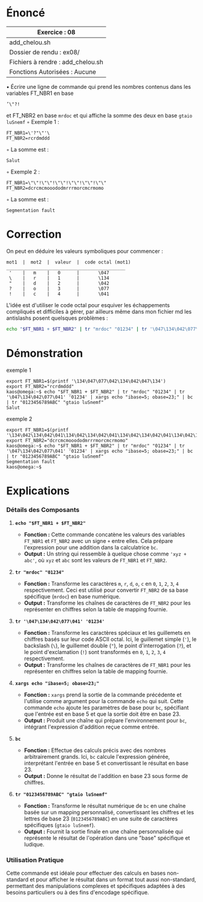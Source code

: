 # Énoncé

| Exercice : 08                     |
| --------------------------------- |
| add_chelou.sh                     |
| Dossier de rendu : ex08/          |
| Fichiers à rendre : add_chelou.sh |
| Fonctions Autorisées : Aucune     |
• Écrire une ligne de commande qui prend les nombres contenus dans les variables
FT_NBR1 en base 
```
’\"?!
```
et FT_NBR2 en base `mrdoc` et qui affiche la somme des deux
en base `gtaio luSnemf`
◦ Exemple 1 :
```
FT_NBR1=\'?"\"'\
FT_NBR2=rcrdmddd
```
◦ La somme est :
```
Salut
```
◦ Exemple 2 :
```
FT_NBR1=\"\"!\"\"!\"\"!\"\"!\"\"!\"\"
FT_NBR2=dcrcmcmooododmrrrmorcmcrmomo
```
◦ La somme est :
```
Segmentation fault
```

# Correction

On peut en déduire les valeurs symboliques pour commencer :
```
mot1  |  mot2  |  valeur  |  code octal (mot1)
____________________________________________
 '    |   m    |   0      |       \047
 \    |   r    |   1      |       \134
 "    |   d    |   2      |       \042
 ?    |   o    |   3      |       \077
 !    |   c    |   4      |       \041
```

L'idée est d'utiliser le code octal pour esquiver les échappements compliqués et difficiles à gérer, par ailleurs même dans mon fichier md les antislashs posent quelsques problèmes :

```sh
echo "$FT_NBR1 + $FT_NBR2" | tr "mrdoc" "01234" | tr '\047\134\042\077\041' '01234' | xargs echo "ibase=5; obase=23;" | bc | tr "0123456789ABC" "gtaio luSnemf"
```



# Démonstration

exemple 1
```
export FT_NBR1=$(printf '\134\047\077\042\134\042\047\134')
export FT_NBR2="rcrdmddd"
kaos@omega:~$ echo "$FT_NBR1 + $FT_NBR2" | tr "mrdoc" "01234" | tr '\047\134\042\077\041' '01234' | xargs echo "ibase=5; obase=23;" | bc | tr "0123456789ABC" "gtaio luSnemf"
Salut
```

exemple 2
```
export FT_NBR1=$(printf '\134\042\134\042\041\134\042\134\042\041\134\042\134\042\041\134\042\134\042\041\134\042\134\042\041\134\042\134\042')
export FT_NBR2="dcrcmcmooododmrrrmorcmcrmomo"
kaos@omega:~$ echo "$FT_NBR1 + $FT_NBR2" | tr "mrdoc" "01234" | tr '\047\134\042\077\041' '01234' | xargs echo "ibase=5; obase=23;" | bc | tr "0123456789ABC" "gtaio luSnemf"
Segmentation fault
kaos@omega:~$ 
```

# Explications

### Détails des Composants

1. **`echo "$FT_NBR1 + $FT_NBR2"`**
   - **Fonction :** Cette commande concatène les valeurs des variables `FT_NBR1` et `FT_NBR2` avec un signe `+` entre elles. Cela prépare l'expression pour une addition dans la calculatrice `bc`.
   - **Output :** Un string qui ressemble à quelque chose comme `'xyz + abc'`, où `xyz` et `abc` sont les valeurs de `FT_NBR1` et `FT_NBR2`.

2. **`tr "mrdoc" "01234"`**
   - **Fonction :** Transforme les caractères `m`, `r`, `d`, `o`, `c` en `0`, `1`, `2`, `3`, `4` respectivement. Ceci est utilisé pour convertir `FT_NBR2` de sa base spécifique (`mrdoc`) en base numérique.
   - **Output :** Transforme les chaînes de caractères de `FT_NBR2` pour les représenter en chiffres selon la table de mapping fournie.

3. **`tr '\047\134\042\077\041' '01234'`**
   - **Fonction :** Transforme les caractères spéciaux et les guillemets en chiffres basés sur leur code ASCII octal. Ici, le guillemet simple (`'`), le backslash (`\`), le guillemet double (`"`), le point d'interrogation (`?`), et le point d'exclamation (`!`) sont transformés en `0`, `1`, `2`, `3`, `4` respectivement.
   - **Output :** Transforme les chaînes de caractères de `FT_NBR1` pour les représenter en chiffres selon la table de mapping fournie.

4. **`xargs echo "ibase=5; obase=23;"`**
   - **Fonction :** `xargs` prend la sortie de la commande précédente et l'utilise comme argument pour la commande `echo` qui suit. Cette commande `echo` ajoute les paramètres de base pour `bc`, spécifiant que l'entrée est en base 5 et que la sortie doit être en base 23.
   - **Output :** Produit une chaîne qui prépare l'environnement pour `bc`, intégrant l'expression d'addition reçue comme entrée.

5. **`bc`**
   - **Fonction :** Effectue des calculs précis avec des nombres arbitrairement grands. Ici, `bc` calcule l'expression générée, interprétant l'entrée en base 5 et convertissant le résultat en base 23.
   - **Output :** Donne le résultat de l'addition en base 23 sous forme de chiffres.

6. **`tr "0123456789ABC" "gtaio luSnemf"`**
   - **Fonction :** Transforme le résultat numérique de `bc` en une chaîne basée sur un mapping personnalisé, convertissant les chiffres et les lettres de base 23 (`0123456789ABC`) en une suite de caractères spécifiques (`gtaio luSnemf`).
   - **Output :** Fournit la sortie finale en une chaîne personnalisée qui représente le résultat de l'opération dans une "base" spécifique et ludique.

### Utilisation Pratique
Cette commande est idéale pour effectuer des calculs en bases non-standard et pour afficher le résultat dans un format tout aussi non-standard, permettant des manipulations complexes et spécifiques adaptées à des besoins particuliers ou à des fins d'encodage spécifique.
